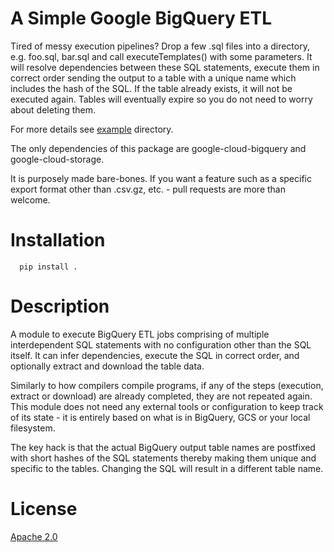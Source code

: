 # A Simple Google BigQuery ETL

Tired of messy execution pipelines? Drop a few .sql files into a
directory, e.g. foo.sql, bar.sql and call executeTemplates() with some
parameters. It will resolve dependencies between these SQL statements,
execute them in correct order sending the output to a table with a
unique name which includes the hash of the SQL. If the table already
exists, it will not be executed again. Tables will eventually expire
so you do not need to worry about deleting them.

For more details see [example](example) directory.

The only dependencies of this package are google-cloud-bigquery and
google-cloud-storage.

It is purposely made bare-bones. If you want a feature such as a
specific export format other than .csv.gz, etc. - pull requests are
more than welcome.

# Installation

```
  pip install .
```
# Description

A module to execute BigQuery ETL jobs comprising of multiple
interdependent SQL statements with no configuration other than the SQL
itself. It can infer dependencies, execute the SQL in correct order,
and optionally extract and download the table data.

Similarly to how compilers compile programs, if any of the steps
(execution, extract or download) are already completed, they are not
repeated again. This module does not need any external tools or
configuration to keep track of its state - it is entirely based on
what is in BigQuery, GCS or your local filesystem.

The key hack is that the actual BigQuery output table names are
postfixed with short hashes of the SQL statements thereby making them
unique and specific to the tables. Changing the SQL will result in a
different table name.

# License

[Apache 2.0](https://www.apache.org/licenses/LICENSE-2.0)
